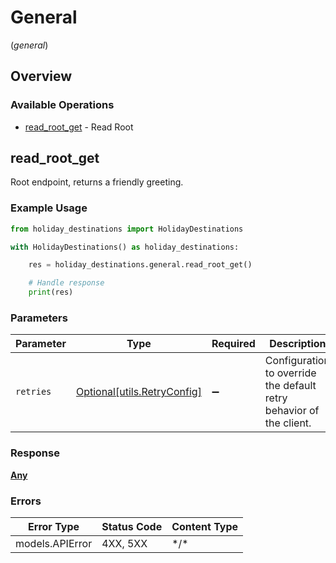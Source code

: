 # General
(*general*)

## Overview

### Available Operations

* [read_root_get](#read_root_get) - Read Root

## read_root_get

Root endpoint, returns a friendly greeting.

### Example Usage

```python
from holiday_destinations import HolidayDestinations

with HolidayDestinations() as holiday_destinations:

    res = holiday_destinations.general.read_root_get()

    # Handle response
    print(res)

```

### Parameters

| Parameter                                                           | Type                                                                | Required                                                            | Description                                                         |
| ------------------------------------------------------------------- | ------------------------------------------------------------------- | ------------------------------------------------------------------- | ------------------------------------------------------------------- |
| `retries`                                                           | [Optional[utils.RetryConfig]](../../models/utils/retryconfig.md)    | :heavy_minus_sign:                                                  | Configuration to override the default retry behavior of the client. |

### Response

**[Any](../../models/.md)**

### Errors

| Error Type      | Status Code     | Content Type    |
| --------------- | --------------- | --------------- |
| models.APIError | 4XX, 5XX        | \*/\*           |